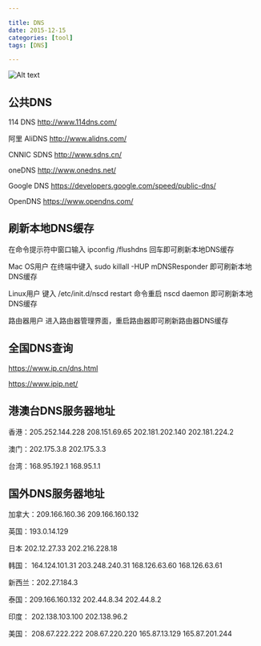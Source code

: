 ```yaml
---

title: DNS
date: 2015-12-15
categories: [tool]
tags: [DNS]

---
```


![Alt text](https://octodex.github.com/images/stormtroopocat.jpg "The Stormtroopocat")


## 公共DNS ##

114 DNS  http://www.114dns.com/

阿里 AliDNS  http://www.alidns.com/

CNNIC SDNS  http://www.sdns.cn/

oneDNS  http://www.onedns.net/

Google DNS https://developers.google.com/speed/public-dns/

OpenDNS https://www.opendns.com/




## 刷新本地DNS缓存 ##

在命令提示符中窗口输入 ipconfig /flushdns 回车即可刷新本地DNS缓存

Mac OS用户
在终端中键入 sudo killall -HUP mDNSResponder 即可刷新本地DNS缓存

Linux用户
键入 /etc/init.d/nscd restart 命令重启 nscd daemon 即可刷新本地DNS缓存

路由器用户
进入路由器管理界面，重启路由器即可刷新路由器DNS缓存




## 全国DNS查询 ##

https://www.ip.cn/dns.html

https://www.ipip.net/


## 港澳台DNS服务器地址 ##

香港：205.252.144.228 208.151.69.65 202.181.202.140 202.181.224.2

澳门：202.175.3.8 202.175.3.3

台湾：168.95.192.1 168.95.1.1

## 国外DNS服务器地址 ##

加拿大：209.166.160.36 209.166.160.132

英国：193.0.14.129

日本 202.12.27.33 202.216.228.18

韩国： 164.124.101.31 203.248.240.31 168.126.63.60 168.126.63.61

新西兰：202.27.184.3

泰国：209.166.160.132 202.44.8.34 202.44.8.2

印度： 202.138.103.100 202.138.96.2

美国：  208.67.222.222 208.67.220.220 165.87.13.129 165.87.201.244
	　
